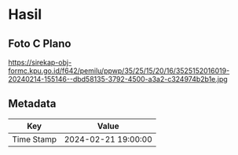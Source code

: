 # Hasil

## Foto C Plano

https://sirekap-obj-formc.kpu.go.id/f642/pemilu/ppwp/35/25/15/20/16/3525152016019-20240214-155146--dbd58135-3792-4500-a3a2-c324974b2b1e.jpg


## Metadata

| Key        | Value               |
| ---------- | ------------------- |
| Time Stamp | 2024-02-21 19:00:00 |



